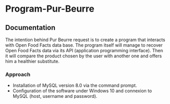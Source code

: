 # Program-Pur-Beurre

## Documentation
The intention behind Pur Beurre request is to create a program that interacts with Open Food Facts data base. The program itself will manage to recover Open Food Facts data via its API (application programming interface). Then it will compare the product chosen by the user with another one and offers him a healthier substitute.

### Approach
- Installation of MySQL version 8.0 via the command prompt.
- Configuration of the software under Windows 10 and connexion to MySQL (host, username and password).
